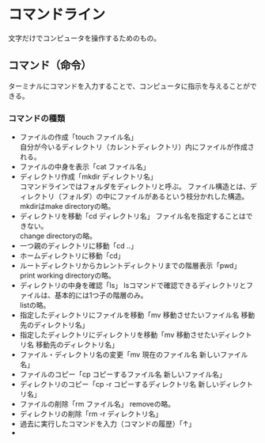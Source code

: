 # コマンドライン
文字だけでコンピュータを操作するためのもの。  
## コマンド（命令）
ターミナルにコマンドを入力することで、コンピュータに指示を与えることができる。  
### コマンドの種類
- ファイルの作成「touch ファイル名」    
  自分が今いるディレクトリ（カレントディレクトリ）内にファイルが作成される。
- ファイルの中身を表示「cat ファイル名」
- ディレクトリ作成「mkdir ディレクトリ名」  
  コマンドラインではフォルダをディレクトリと呼ぶ。 ファイル構造とは、ディレクトリ（フォルダ）の中にファイルがあるという枝分かれした構造。  
  mkdirはmake directoryの略。
- ディレクトリを移動「cd ディレクトリ名」
  ファイル名を指定することはできない。    
  change directoryの略。
- 一つ親のディレクトリに移動「cd ..」
- ホームディレクトリに移動「cd」
- ルートディレクトリからカレントディレクトリまでの階層表示「pwd」  
  print working directoryの略。    
- ディレクトリの中身を確認「ls」
  lsコマンドで確認できるディレクトリとファイルは、基本的には1つ子の階層のみ。     
  listの略。
- 指定したディレクトリにファイルを移動「mv 移動させたいファイル名 移動先のディレクトリ名」
- 指定したディレクトリにディレクトリを移動「mv 移動させたいディレクトリ名 移動先のディレクトリ名」
- ファイル・ディレクトリ名の変更「mv 現在のファイル名 新しいファイル名」
- ファイルのコピー「cp コピーするファイル名 新しいファイル名」
- ディレクトリのコピー「cp -r コピーするディレクトリ名 新しいディレクトリ名」
- ファイルの削除「rm ファイル名」
  removeの略。
- ディレクトリの削除「rm -r ディレクトリ名」
- 過去に実行したコマンドを入力（コマンドの履歴）「↑」
- 
